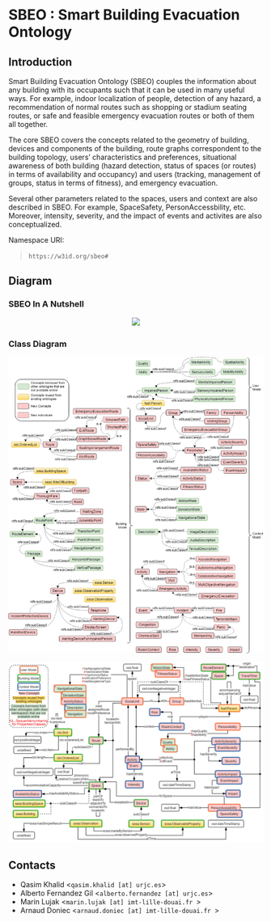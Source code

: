 # SBEO : Smart Building Evacuation Ontology

## Introduction

Smart Building Evacuation Ontology (SBEO) couples the information about any building with its occupants such that it can be used in many useful ways. For example, indoor localization of people, detection of any hazard, a recommendation of normal routes such as shopping or stadium seating routes, or safe and feasible emergency evacuation routes or both of them all together.

The core SBEO covers the concepts related to the geometry of building, devices and components of the building, route graphs correspondent to the building topology, users’ characteristics and preferences, situational awareness of both building (hazard detection, status of spaces (or routes) in terms of availability and occupancy) and users (tracking, management of groups, status in terms of fitness), and emergency evacuation.

Several other parameters related to the spaces, users and context are also described in SBEO. For example, SpaceSafety, PersonAccessbility, etc. Moreover, intensity, severity, and the impact of events and activites are also conceptualized.

Namespace URI: 

> <i class="icon-file"></i>`https://w3id.org/sbeo#`

## Diagram 


### SBEO In A Nutshell

<p align="center">
  <img src="Figures/ontology-precised.png"/>
</p>


### Class Diagram

<p align="center">
  <img src="Figures/SBEO_Class_Diagram_updated.png"/>
</p>


<p align="center">
  <img src="Figures/SBEO_ClassProperty_Diagram.png"/>
</p>



## Contacts

- Qasim Khalid <`qasim.khalid [at] urjc.es`>
- Alberto Fernandez Gil <`alberto.fernandez [at] urjc.es`>
- Marin Lujak <`marin.lujak [at] imt-lille-douai.fr `>
- Arnaud Doniec <`arnaud.doniec [at] imt-lille-douai.fr `>
